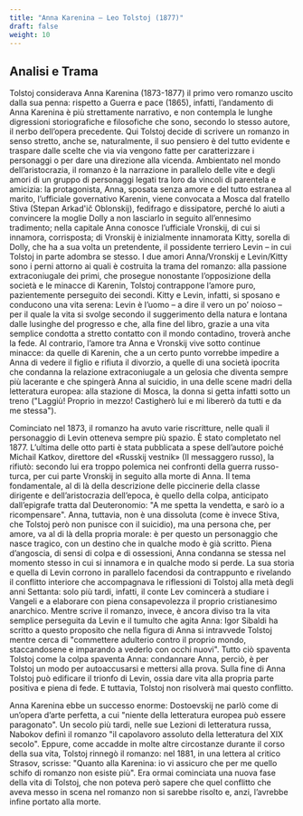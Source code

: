 ```yaml
---
title: "Anna Karenina – Leo Tolstoj (1877)"
draft: false
weight: 10
---
```


## Analisi e Trama
Tolstoj considerava Anna Karenina (1873-1877) il primo vero romanzo uscito dalla sua penna: rispetto a Guerra e pace (1865), infatti, l’andamento di Anna Karenina è più strettamente narrativo, e non contempla le lunghe digressioni storiografiche e filosofiche che sono, secondo lo stesso autore, il nerbo dell’opera precedente. Qui Tolstoj decide di scrivere un romanzo in senso stretto, anche se, naturalmente, il suo pensiero è del tutto evidente e traspare dalle scelte che via via vengono fatte per caratterizzare i personaggi o per dare una direzione alla vicenda. Ambientato nel mondo dell’aristocrazia, il romanzo è la narrazione in parallelo delle vite e degli amori di un gruppo di personaggi legati tra loro da vincoli di parentela e amicizia: la protagonista, Anna, sposata senza amore e del tutto estranea al marito, l’ufficiale governativo Karenin, viene convocata a Mosca dal fratello Stiva (Stepan Arkad'ič Oblonskij), fedifrago e dissipatore, perché lo aiuti a convincere la moglie Dolly a non lasciarlo in seguito all’ennesimo tradimento; nella capitale Anna conosce l’ufficiale Vronskij, di cui si innamora, corrisposta; di Vronskij è inizialmente innamorata Kitty, sorella di Dolly, che ha a sua volta un pretendente, il possidente terriero Levin – in cui Tolstoj in parte adombra se stesso. I due amori Anna/Vronskij e Levin/Kitty sono i perni attorno ai quali è costruita la trama del romanzo: alla passione extraconiugale dei primi, che prosegue nonostante l’opposizione della società e le minacce di Karenin, Tolstoj contrappone l’amore puro, pazientemente perseguito dei secondi. Kitty e Levin, infatti, si sposano e conducono una vita serena: Levin è l’uomo – a dire il vero un po’ noioso – per il quale la vita si svolge secondo il suggerimento della natura e lontana dalle lusinghe del progresso e che, alla fine del libro, grazie a una vita semplice condotta a stretto contatto con il mondo contadino, troverà anche la fede. Al contrario, l’amore tra Anna e Vronskij vive sotto continue minacce: da quelle di Karenin, che a un certo punto vorrebbe impedire a Anna di vedere il figlio e rifiuta il divorzio, a quelle di una società ipocrita che condanna la relazione extraconiugale a un gelosia che diventa sempre più lacerante e che spingerà Anna al suicidio, in una delle scene madri della letteratura europea: alla stazione di Mosca, la donna si getta infatti sotto un treno ("Laggiù! Proprio in mezzo! Castigherò lui e mi libererò da tutti e da me stessa").

Cominciato nel 1873, il romanzo ha avuto varie riscritture, nelle quali il personaggio di Levin otteneva sempre più spazio. È stato completato nel 1877. L’ultima delle otto parti è stata pubblicata a spese dell’autore poiché Michail Katkov, direttore del «Russkij vestnik» (Il messaggero russo), la rifiutò: secondo lui era troppo polemica nei confronti della guerra russo-turca, per cui parte Vronskij in seguito alla morte di Anna. Il tema fondamentale, al di là della descrizione delle piccinerie della classe dirigente e dell’aristocrazia dell’epoca, è quello della colpa, anticipato dall’epigrafe tratta dal Deuteronomio: "A me spetta la vendetta, e sarò io a ricompensare". Anna, tuttavia, non è una dissoluta (come è invece Stiva, che Tolstoj però non punisce con il suicidio), ma una persona che, per amore, va al di là della propria morale: è per questo un personaggio che nasce tragico, con un destino che in qualche modo è già scritto. Piena d’angoscia, di sensi di colpa e di ossessioni, Anna condanna se stessa nel momento stesso in cui si innamora e in qualche modo si perde. La sua storia e quella di Levin corrono in parallelo facendosi da contrappunto e rivelando il conflitto interiore che accompagnava le riflessioni di Tolstoj alla metà degli anni Settanta: solo più tardi, infatti, il conte Lev comincerà a studiare i Vangeli e a elaborare con piena consapevolezza il proprio cristianesimo anarchico. Mentre scrive il romanzo, invece, è ancora diviso tra la vita semplice perseguita da Levin e il tumulto che agita Anna: Igor Sibaldi ha scritto a questo proposito che nella figura di Anna si intravvede Tolstoj mentre cerca di "commettere adulterio contro il proprio mondo, staccandosene e imparando a vederlo con occhi nuovi". Tutto ciò spaventa Tolstoj come la colpa spaventa Anna: condannare Anna, perciò, è per Tolstoj un modo per autoaccusarsi e mettersi alla prova. Sulla fine di Anna Tolstoj può edificare il trionfo di Levin, ossia dare vita alla propria parte positiva e piena di fede. E tuttavia, Tolstoj non risolverà mai questo conflitto.

Anna Karenina ebbe un successo enorme: Dostoevskij ne parlò come di un’opera d’arte perfetta, a cui "niente della letteratura europea può essere paragonato". Un secolo più tardi, nelle sue Lezioni di letteratura russa, Nabokov definì il romanzo "il capolavoro assoluto della letteratura del XIX secolo". Eppure, come accadde in molte altre circostanze durante il corso della sua vita, Tolstoj rinnegò il romanzo: nel 1881, in una lettera al critico Strasov, scrisse: "Quanto alla Karenina: io vi assicuro che per me quello schifo di romanzo non esiste più". Era ormai cominciata una nuova fase della vita di Tolstoj, che non poteva però sapere che quel conflitto che aveva messo in scena nel romanzo non si sarebbe risolto e, anzi, l’avrebbe infine portato alla morte.